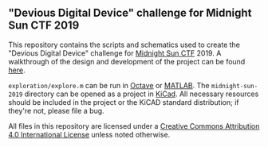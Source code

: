 "Devious Digital Device" challenge for Midnight Sun CTF 2019
---

This repository contains the scripts and schematics used to create the "Devious
Digital Device" challenge for [Midnight Sun CTF][midnight-sun] 2019. A
walkthrough of the design and development of the project can be found
[here][build-log].

`exploration/explore.m` can be run in [Octave][octave] or [MATLAB][matlab]. The
`midnight-sun-2019` directory can be opened as a project in [KiCad][kicad]. All
necessary resources should be included in the project or the KiCAD standard
distribution; if they're not, please file a bug.

All files in this repository are licensed under a [Creative Commons
Attribution 4.0 International License][cc] unless noted otherwise.


[build-log]: (TBD)
[cc]: https://creativecommons.org/licenses/by/4.0/
[kicad]: http://kicad-pcb.org/
[matlab]: https://www.mathworks.com/products/matlab.html
[midnight-sun]: https://www.midnightsunctf.se/
[octave]: https://www.gnu.org/software/octave/

